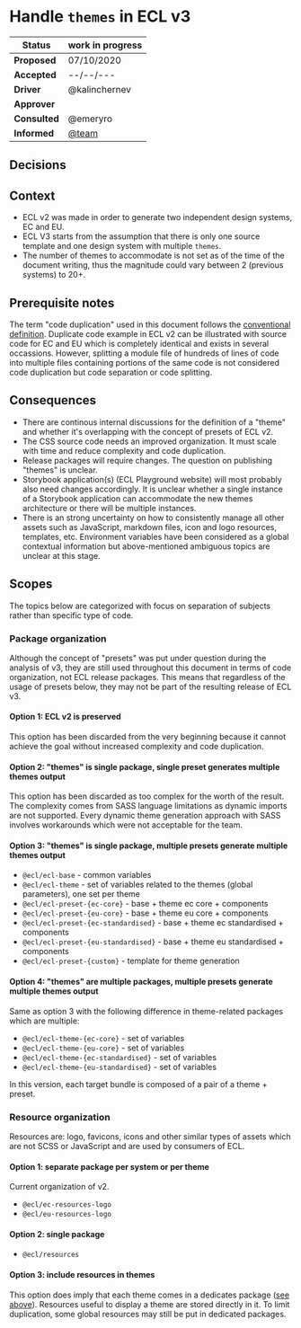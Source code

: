 # Handle `themes` in ECL v3

| Status        | work in progress                                      |
| ------------- | ----------------------------------------------------- |
| **Proposed**  | 07/10/2020                                            |
| **Accepted**  | --/--/---                                             |
| **Driver**    | @kalinchernev                                         |
| **Approver**  |                                                       |
| **Consulted** | @emeryro                                              |
| **Informed**  | [@team](https://github.com/orgs/ec-europa/teams/inno) |

## Decisions

## Context

- ECL v2 was made in order to generate two independent design systems, EC and EU.
- ECL V3 starts from the assumption that there is only one source template and one design system with multiple `themes`.
- The number of themes to accommodate is not set as of the time of the document writing, thus the magnitude could vary between 2 (previous systems) to 20+.

## Prerequisite notes

The term "code duplication" used in this document follows the [conventional definition](https://en.wikipedia.org/wiki/Duplicate_code). Duplicate code example in ECL v2 can be illustrated with source code for EC and EU which is completely identical and exists in several occassions. However, splitting a module file of hundreds of lines of code into multiple files containing portions of the same code is not considered code duplication but code separation or code splitting.

## Consequences

- There are continous internal discussions for the definition of a "theme" and whether it's overlapping with the concept of presets of ECL v2.
- The CSS source code needs an improved organization. It must scale with time and reduce complexity and code duplication.
- Release packages will require changes. The question on publishing "themes" is unclear.
- Storybook application(s) (ECL Playground website) will most probably also need changes accordingly. It is unclear whether a single instance of a Storybook application can accommodate the new themes architecture or there will be multiple instances.
- There is an strong uncertainty on how to consistently manage all other assets such as JavaScript, markdown files, icon and logo resources, templates, etc. Environment variables have been considered as a global contextual information but above-mentioned ambiguous topics are unclear at this stage.

## Scopes

The topics below are categorized with focus on separation of subjects rather than specific type of code.

### Package organization

Although the concept of "presets" was put under question during the analysis of v3, they are still used throughout this document in terms of code organization, not ECL release packages. This means that regardless of the usage of presets below, they may not be part of the resulting release of ECL v3.

#### Option 1: ECL v2 is preserved

This option has been discarded from the very beginning because it cannot achieve the goal without increased complexity and code duplication.

#### Option 2: "themes" is single package, single preset generates multiple themes output

This option has been discarded as too complex for the worth of the result. The complexity comes from SASS language limitations as dynamic imports are not supported. Every dynamic theme generation approach with SASS involves workarounds which were not acceptable for the team.

#### Option 3: "themes" is single package, multiple presets generate multiple themes output

- `@ecl/ecl-base` - common variables
- `@ecl/ecl-theme` - set of variables related to the themes (global parameters), one set per theme
- `@ecl/ecl-preset-{ec-core}` - base + theme ec core + components
- `@ecl/ecl-preset-{eu-core}` - base + theme eu core + components
- `@ecl/ecl-preset-{ec-standardised}` - base + theme ec standardised + components
- `@ecl/ecl-preset-{eu-standardised}` - base + theme eu standardised + components
- `@ecl/ecl-preset-{custom}` - template for theme generation

#### Option 4: "themes" are multiple packages, multiple presets generate multiple themes output

Same as option 3 with the following difference in theme-related packages which are multiple:

- `@ecl/ecl-theme-{ec-core}` - set of variables
- `@ecl/ecl-theme-{eu-core}` - set of variables
- `@ecl/ecl-theme-{ec-standardised}` - set of variables
- `@ecl/ecl-theme-{eu-standardised}` - set of variables

In this version, each target bundle is composed of a pair of a theme + preset.

### Resource organization

Resources are: logo, favicons, icons and other similar types of assets which are not SCSS or JavaScript and are used by consumers of ECL.

#### Option 1: separate package per system or per theme

Current organization of v2.

- `@ecl/ec-resources-logo`
- `@ecl/eu-resources-logo`

#### Option 2: single package

- `@ecl/resources`

#### Option 3: include resources in themes

This option does imply that each theme comes in a dedicates package ([see above](#option-4-themes-are-multiple-packages-multiple-presets-generate-multiple-themes-output)).
Resources useful to display a theme are stored directly in it.
To limit duplication, some global resources may still be put in dedicated packages.
